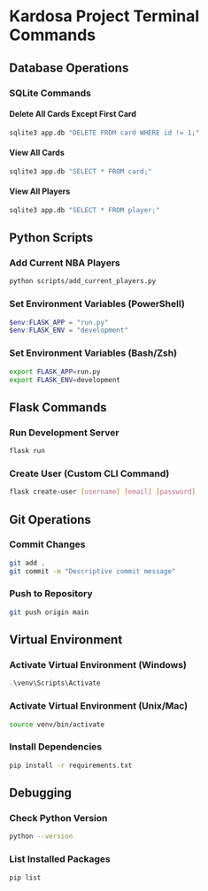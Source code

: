 # Kardosa Project Terminal Commands

## Database Operations

### SQLite Commands

#### Delete All Cards Except First Card
```bash
sqlite3 app.db "DELETE FROM card WHERE id != 1;"
```

#### View All Cards
```bash
sqlite3 app.db "SELECT * FROM card;"
```

#### View All Players
```bash
sqlite3 app.db "SELECT * FROM player;"
```

## Python Scripts

### Add Current NBA Players
```bash
python scripts/add_current_players.py
```

### Set Environment Variables (PowerShell)
```powershell
$env:FLASK_APP = "run.py"
$env:FLASK_ENV = "development"
```

### Set Environment Variables (Bash/Zsh)
```bash
export FLASK_APP=run.py
export FLASK_ENV=development
```

## Flask Commands

### Run Development Server
```bash
flask run
```

### Create User (Custom CLI Command)
```bash
flask create-user [username] [email] [password]
```

## Git Operations

### Commit Changes
```bash
git add .
git commit -m "Descriptive commit message"
```

### Push to Repository
```bash
git push origin main
```

## Virtual Environment

### Activate Virtual Environment (Windows)
```powershell
.\venv\Scripts\Activate
```

### Activate Virtual Environment (Unix/Mac)
```bash
source venv/bin/activate
```

### Install Dependencies
```bash
pip install -r requirements.txt
```

## Debugging

### Check Python Version
```bash
python --version
```

### List Installed Packages
```bash
pip list
``` 